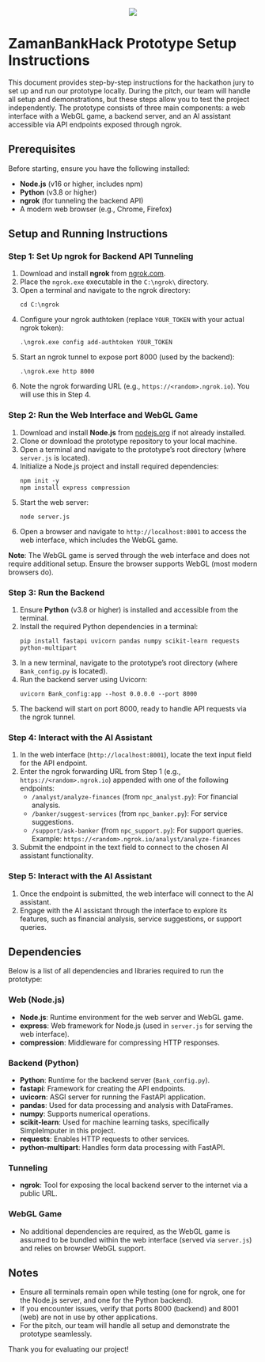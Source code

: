 <p align="center">
      <img src="https://i.ibb.co.com/7d73q0S0/photo-2025-10-19-06-11-47.jpg">
</p>

# ZamanBankHack Prototype Setup Instructions

This document provides step-by-step instructions for the hackathon jury to set up and run our prototype locally. During the pitch, our team will handle all setup and demonstrations, but these steps allow you to test the project independently. The prototype consists of three main components: a web interface with a WebGL game, a backend server, and an AI assistant accessible via API endpoints exposed through ngrok.

## Prerequisites
Before starting, ensure you have the following installed:
- **Node.js** (v16 or higher, includes npm)
- **Python** (v3.8 or higher)
- **ngrok** (for tunneling the backend API)
- A modern web browser (e.g., Chrome, Firefox)

## Setup and Running Instructions

### Step 1: Set Up ngrok for Backend API Tunneling
1. Download and install **ngrok** from [ngrok.com](https://ngrok.com/download).
2. Place the `ngrok.exe` executable in the `C:\ngrok\` directory.
3. Open a terminal and navigate to the ngrok directory:
   ```
   cd C:\ngrok
   ```
4. Configure your ngrok authtoken (replace `YOUR_TOKEN` with your actual ngrok token):
   ```
   .\ngrok.exe config add-authtoken YOUR_TOKEN
   ```
5. Start an ngrok tunnel to expose port 8000 (used by the backend):
   ```
   .\ngrok.exe http 8000
   ```
6. Note the ngrok forwarding URL (e.g., `https://<random>.ngrok.io`). You will use this in Step 4.

### Step 2: Run the Web Interface and WebGL Game
1. Download and install **Node.js** from [nodejs.org](https://nodejs.org) if not already installed.
2. Clone or download the prototype repository to your local machine.
3. Open a terminal and navigate to the prototype’s root directory (where `server.js` is located).
4. Initialize a Node.js project and install required dependencies:
   ```
   npm init -y
   npm install express compression
   ```
5. Start the web server:
   ```
   node server.js
   ```
6. Open a browser and navigate to `http://localhost:8001` to access the web interface, which includes the WebGL game.

**Note**: The WebGL game is served through the web interface and does not require additional setup. Ensure the browser supports WebGL (most modern browsers do).

### Step 3: Run the Backend
1. Ensure **Python** (v3.8 or higher) is installed and accessible from the terminal.
2. Install the required Python dependencies in a terminal:
   ```
   pip install fastapi uvicorn pandas numpy scikit-learn requests python-multipart
   ```
3. In a new terminal, navigate to the prototype’s root directory (where `Bank_config.py` is located).
4. Run the backend server using Uvicorn:
   ```
   uvicorn Bank_config:app --host 0.0.0.0 --port 8000
   ```
5. The backend will start on port 8000, ready to handle API requests via the ngrok tunnel.

### Step 4: Interact with the AI Assistant
1. In the web interface (`http://localhost:8001`), locate the text input field for the API endpoint.
2. Enter the ngrok forwarding URL from Step 1 (e.g., `https://<random>.ngrok.io`) appended with one of the following endpoints:
   - `/analyst/analyze-finances` (from `npc_analyst.py`): For financial analysis.
   - `/banker/suggest-services` (from `npc_banker.py`): For service suggestions.
   - `/support/ask-banker` (from `npc_support.py`): For support queries.
   Example: `https://<random>.ngrok.io/analyst/analyze-finances`
3. Submit the endpoint in the text field to connect to the chosen AI assistant functionality.

### Step 5: Interact with the AI Assistant
1. Once the endpoint is submitted, the web interface will connect to the AI assistant.
2. Engage with the AI assistant through the interface to explore its features, such as financial analysis, service suggestions, or support queries.

## Dependencies
Below is a list of all dependencies and libraries required to run the prototype:

### Web (Node.js)
- **Node.js**: Runtime environment for the web server and WebGL game.
- **express**: Web framework for Node.js (used in `server.js` for serving the web interface).
- **compression**: Middleware for compressing HTTP responses.

### Backend (Python)
- **Python**: Runtime for the backend server (`Bank_config.py`).
- **fastapi**: Framework for creating the API endpoints.
- **uvicorn**: ASGI server for running the FastAPI application.
- **pandas**: Used for data processing and analysis with DataFrames.
- **numpy**: Supports numerical operations.
- **scikit-learn**: Used for machine learning tasks, specifically SimpleImputer in this project.
- **requests**: Enables HTTP requests to other services.
- **python-multipart**: Handles form data processing with FastAPI.

### Tunneling
- **ngrok**: Tool for exposing the local backend server to the internet via a public URL.

### WebGL Game
- No additional dependencies are required, as the WebGL game is assumed to be bundled within the web interface (served via `server.js`) and relies on browser WebGL support.

## Notes
- Ensure all terminals remain open while testing (one for ngrok, one for the Node.js server, and one for the Python backend).
- If you encounter issues, verify that ports 8000 (backend) and 8001 (web) are not in use by other applications.
- For the pitch, our team will handle all setup and demonstrate the prototype seamlessly.

Thank you for evaluating our project!
